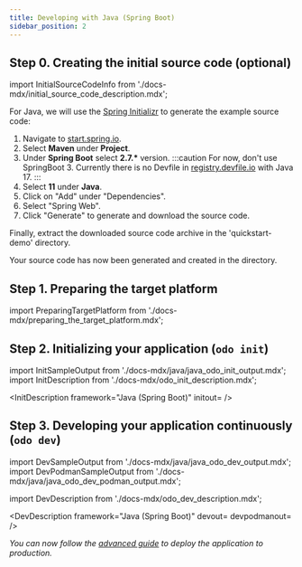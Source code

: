 ```yaml
---
title: Developing with Java (Spring Boot)
sidebar_position: 2
---
```


## Step 0. Creating the initial source code (optional)

import InitialSourceCodeInfo from './docs-mdx/initial_source_code_description.mdx';

<InitialSourceCodeInfo/>

For Java, we will use the [Spring Initializr](https://start.spring.io/) to generate the example source code:

1. Navigate to [start.spring.io](https://start.spring.io/).
2. Select **Maven** under **Project**.
3. Under **Spring Boot** select **2.7.\*** version.
:::caution
For now, don't use SpringBoot 3. Currently there is no Devfile in [registry.devfile.io](https://registry.devfile.io/) with Java 17.
:::
4. Select **11** under **Java**.
5. Click on "Add" under "Dependencies".
6. Select "Spring Web".
7. Click "Generate" to generate and download the source code.

Finally, extract the downloaded source code archive in the 'quickstart-demo' directory.

Your source code has now been generated and created in the directory.

## Step 1. Preparing the target platform

import PreparingTargetPlatform from './docs-mdx/preparing_the_target_platform.mdx';

<PreparingTargetPlatform/>

## Step 2. Initializing your application (`odo init`)


import InitSampleOutput from './docs-mdx/java/java_odo_init_output.mdx';
import InitDescription from './docs-mdx/odo_init_description.mdx';

<InitDescription framework="Java (Spring Boot)" initout=<InitSampleOutput/> />

## Step 3. Developing your application continuously (`odo dev`)

import DevSampleOutput from './docs-mdx/java/java_odo_dev_output.mdx';
import DevPodmanSampleOutput from './docs-mdx/java/java_odo_dev_podman_output.mdx';

import DevDescription from './docs-mdx/odo_dev_description.mdx';

<DevDescription framework="Java (Spring Boot)" devout=<DevSampleOutput/> devpodmanout=<DevPodmanSampleOutput/> />

_You can now follow the [advanced guide](../advanced/deploy/java.md) to deploy the application to production._
